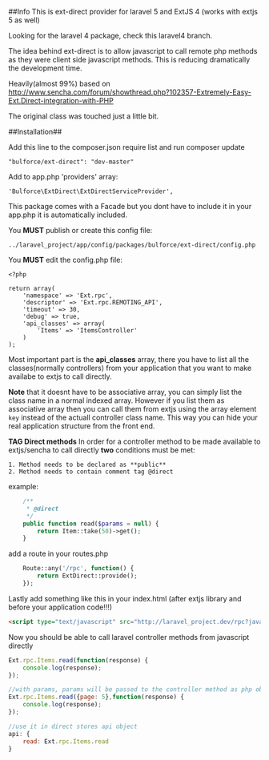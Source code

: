 ##Info
This is ext-direct provider for laravel 5 and ExtJS 4 (works with extjs 5 as well)

Looking for the laravel 4 package, check this laravel4 branch.

The idea behind ext-direct is to allow javascript to call remote php methods as they were client side javascript methods. This is reducing dramatically the development time.

Heavily(almost 99%) based on http://www.sencha.com/forum/showthread.php?102357-Extremely-Easy-Ext.Direct-integration-with-PHP

The original class was touched just a little bit.


##Installation##

Add this line to the composer.json require list and run composer update

```
"bulforce/ext-direct": "dev-master"
```


Add to app.php 'providers' array:

``` 
'Bulforce\ExtDirect\ExtDirectServiceProvider', 
```

This package comes with a Facade but you dont have to include it in your app.php it is automatically included.

You **MUST** publish or create this config file:

```
../laravel_project/app/config/packages/bulforce/ext-direct/config.php
```
You **MUST** edit the config.php file:
```
<?php

return array(
    'namespace' => 'Ext.rpc',
    'descriptor' => 'Ext.rpc.REMOTING_API',
    'timeout' => 30,
    'debug' => true,
    'api_classes' => array(
        'Items' => 'ItemsController'
    )
);
```
Most important part is the **api_classes** array, there you have to list all the classes(normally controllers) from your application that you want to make availabe to extjs to call directly. 

**Note** that it doesnt have to be associative array, you can simply list the class name in a normal indexed array. However if you list them as associative array then you can call them from extjs using the array element ``key`` instead of the actuall controller class name. This way you can hide your real application structure from the front end.

**TAG Direct methods** 
In order for a controller method to be made available to extjs/sencha to call directly **two** conditions must be met:

    1. Method needs to be declared as **public**
    2. Method needs to contain comment tag @direct

example:
```php
    /**
     * @direct
     */
    public function read($params = null) {
        return Item::take(50)->get();
    }
```


add a route in your routes.php
```php
    Route::any('/rpc', function() {
        return ExtDirect::provide();
    });
```

Lastly add something like this in your index.html (after extjs library and before your application code!!!)
```html
<script type="text/javascript" src="http://laravel_project.dev/rpc?javascript"></script>
```

Now you should be able to call laravel controller methods from javascript directly
```javascript
Ext.rpc.Items.read(function(response) {
    console.log(response);
});

//with params, params will be passed to the controller method as php object
Ext.rpc.Items.read({page: 5},function(response) {
    console.log(response);
});

//use it in direct stores api object
api: {
    read: Ext.rpc.Items.read
}
```

